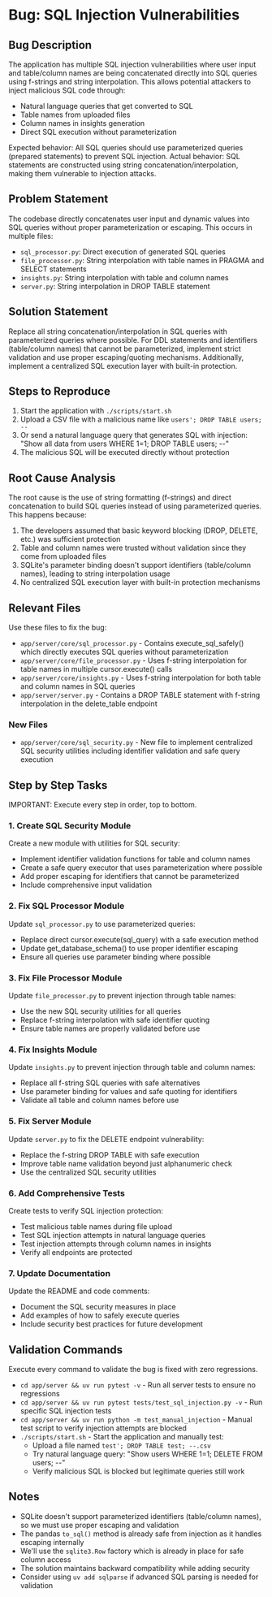 # Bug: SQL Injection Vulnerabilities

## Bug Description
The application has multiple SQL injection vulnerabilities where user input and table/column names are being concatenated directly into SQL queries using f-strings and string interpolation. This allows potential attackers to inject malicious SQL code through:
- Natural language queries that get converted to SQL
- Table names from uploaded files
- Column names in insights generation
- Direct SQL execution without parameterization

Expected behavior: All SQL queries should use parameterized queries (prepared statements) to prevent SQL injection.
Actual behavior: SQL statements are constructed using string concatenation/interpolation, making them vulnerable to injection attacks.

## Problem Statement
The codebase directly concatenates user input and dynamic values into SQL queries without proper parameterization or escaping. This occurs in multiple files:
- `sql_processor.py`: Direct execution of generated SQL queries
- `file_processor.py`: String interpolation with table names in PRAGMA and SELECT statements
- `insights.py`: String interpolation with table and column names
- `server.py`: String interpolation in DROP TABLE statement

## Solution Statement
Replace all string concatenation/interpolation in SQL queries with parameterized queries where possible. For DDL statements and identifiers (table/column names) that cannot be parameterized, implement strict validation and use proper escaping/quoting mechanisms. Additionally, implement a centralized SQL execution layer with built-in protection.

## Steps to Reproduce
1. Start the application with `./scripts/start.sh`
2. Upload a CSV file with a malicious name like `users'; DROP TABLE users; --`
3. Or send a natural language query that generates SQL with injection: "Show all data from users WHERE 1=1; DROP TABLE users; --"
4. The malicious SQL will be executed directly without protection

## Root Cause Analysis
The root cause is the use of string formatting (f-strings) and direct concatenation to build SQL queries instead of using parameterized queries. This happens because:
1. The developers assumed that basic keyword blocking (DROP, DELETE, etc.) was sufficient protection
2. Table and column names were trusted without validation since they come from uploaded files
3. SQLite's parameter binding doesn't support identifiers (table/column names), leading to string interpolation usage
4. No centralized SQL execution layer with built-in protection mechanisms

## Relevant Files
Use these files to fix the bug:

- `app/server/core/sql_processor.py` - Contains execute_sql_safely() which directly executes SQL queries without parameterization
- `app/server/core/file_processor.py` - Uses f-string interpolation for table names in multiple cursor.execute() calls
- `app/server/core/insights.py` - Uses f-string interpolation for both table and column names in SQL queries
- `app/server/server.py` - Contains a DROP TABLE statement with f-string interpolation in the delete_table endpoint

### New Files
- `app/server/core/sql_security.py` - New file to implement centralized SQL security utilities including identifier validation and safe query execution

## Step by Step Tasks
IMPORTANT: Execute every step in order, top to bottom.

### 1. Create SQL Security Module
Create a new module with utilities for SQL security:
- Implement identifier validation functions for table and column names
- Create a safe query executor that uses parameterization where possible
- Add proper escaping for identifiers that cannot be parameterized
- Include comprehensive input validation

### 2. Fix SQL Processor Module
Update `sql_processor.py` to use parameterized queries:
- Replace direct cursor.execute(sql_query) with a safe execution method
- Update get_database_schema() to use proper identifier escaping
- Ensure all queries use parameter binding where possible

### 3. Fix File Processor Module
Update `file_processor.py` to prevent injection through table names:
- Use the new SQL security utilities for all queries
- Replace f-string interpolation with safe identifier quoting
- Ensure table names are properly validated before use

### 4. Fix Insights Module
Update `insights.py` to prevent injection through table and column names:
- Replace all f-string SQL queries with safe alternatives
- Use parameter binding for values and safe quoting for identifiers
- Validate all table and column names before use

### 5. Fix Server Module
Update `server.py` to fix the DELETE endpoint vulnerability:
- Replace the f-string DROP TABLE with safe execution
- Improve table name validation beyond just alphanumeric check
- Use the centralized SQL security utilities

### 6. Add Comprehensive Tests
Create tests to verify SQL injection protection:
- Test malicious table names during file upload
- Test SQL injection attempts in natural language queries
- Test injection attempts through column names in insights
- Verify all endpoints are protected

### 7. Update Documentation
Update the README and code comments:
- Document the SQL security measures in place
- Add examples of how to safely execute queries
- Include security best practices for future development

## Validation Commands
Execute every command to validate the bug is fixed with zero regressions.

- `cd app/server && uv run pytest -v` - Run all server tests to ensure no regressions
- `cd app/server && uv run pytest tests/test_sql_injection.py -v` - Run specific SQL injection tests
- `cd app/server && uv run python -m test_manual_injection` - Manual test script to verify injection attempts are blocked
- `./scripts/start.sh` - Start the application and manually test:
  - Upload a file named `test'; DROP TABLE test; --.csv`
  - Try natural language query: "Show users WHERE 1=1; DELETE FROM users; --"
  - Verify malicious SQL is blocked but legitimate queries still work

## Notes
- SQLite doesn't support parameterized identifiers (table/column names), so we must use proper escaping and validation
- The pandas `to_sql()` method is already safe from injection as it handles escaping internally
- We'll use the `sqlite3.Row` factory which is already in place for safe column access
- The solution maintains backward compatibility while adding security
- Consider using `uv add sqlparse` if advanced SQL parsing is needed for validation